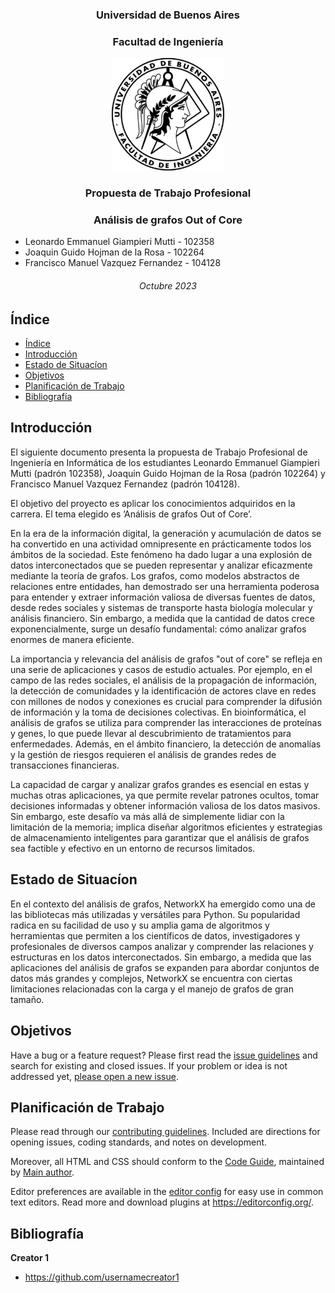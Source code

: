 <h3 align="center">Universidad de Buenos Aires</h3>
<h3 align="center">Facultad de Ingeniería</h3>
<p align="center">
  <a href="https://example.com/">
    <img src="img\logoFiuba.png" alt="Logo">
  </a>
  <h3 align="center">
    Propuesta de Trabajo Profesional
  </h3>
  <h3 align="center">
    Análisis de grafos Out of Core
  </h3>
</p>

- Leonardo Emmanuel Giampieri Mutti - 102358
- Joaquin Guido Hojman de la Rosa - 102264
- Francisco Manuel Vazquez Fernandez - 104128

<p align="center">
  <h6 align="center">
   Octubre 2023
  </h6>
</p>

## Índice

- [Índice](#índice)
- [Introducción](#introducción)
- [Estado de Situacíon](#estado-de-situacíon)
- [Objetivos](#objetivos)
- [Planificación de Trabajo](#planificación-de-trabajo)
- [Bibliografía](#bibliografía)

## Introducción

El siguiente documento presenta la propuesta de Trabajo Profesional de Ingeniería en
Informática de los estudiantes Leonardo Emmanuel Giampieri Mutti (padrón 102358), Joaquin Guido Hojman de la Rosa (padrón 102264) y Francisco Manuel Vazquez Fernandez (padrón 104128).

El objetivo del proyecto es aplicar los conocimientos adquiridos en la carrera. El tema elegido es ’Análisis de grafos Out of Core’.

En la era de la información digital, la generación y acumulación de datos se ha convertido en una actividad omnipresente en prácticamente todos los ámbitos de la sociedad. Este fenómeno ha dado lugar a una explosión de datos interconectados que se pueden representar y analizar eficazmente mediante la teoría de grafos. Los grafos, como modelos abstractos de relaciones entre entidades, han demostrado ser una herramienta poderosa para entender y extraer información valiosa de diversas fuentes de datos, desde redes sociales y sistemas de transporte hasta biología molecular y análisis financiero. Sin embargo, a medida que la cantidad de datos crece exponencialmente, surge un desafío fundamental: cómo analizar grafos enormes de manera eficiente.

La importancia y relevancia del análisis de grafos "out of core" se refleja en una serie de aplicaciones y casos de estudio actuales. Por ejemplo, en el campo de las redes sociales, el análisis de la propagación de información, la detección de comunidades y la identificación de actores clave en redes con millones de nodos y conexiones es crucial para comprender la difusión de información y la toma de decisiones colectivas. En bioinformática, el análisis de grafos se utiliza para comprender las interacciones de proteínas y genes, lo que puede llevar al descubrimiento de tratamientos para enfermedades. Además, en el ámbito financiero, la detección de anomalías y la gestión de riesgos requieren el análisis de grandes redes de transacciones financieras.

La capacidad de cargar y analizar grafos grandes es esencial en estas y muchas otras aplicaciones, ya que permite revelar patrones ocultos, tomar decisiones informadas y obtener información valiosa de los datos masivos. Sin embargo, este desafío va más allá de simplemente lidiar con la limitación de la memoria; implica diseñar algoritmos eficientes y estrategias de almacenamiento inteligentes para garantizar que el análisis de grafos sea factible y efectivo en un entorno de recursos limitados.

## Estado de Situacíon

En el contexto del análisis de grafos, NetworkX ha emergido como una de las bibliotecas más utilizadas y versátiles para Python. Su popularidad radica en su facilidad de uso y su amplia gama de algoritmos y herramientas que permiten a los científicos de datos, investigadores y profesionales de diversos campos analizar y comprender las relaciones y estructuras en los datos interconectados. Sin embargo, a medida que las aplicaciones del análisis de grafos se expanden para abordar conjuntos de datos más grandes y complejos, NetworkX se encuentra con ciertas limitaciones relacionadas con la carga y el manejo de grafos de gran tamaño.

## Objetivos

Have a bug or a feature request? Please first read the [issue guidelines](https://reponame/blob/master/CONTRIBUTING.md) and search for existing and closed issues. If your problem or idea is not addressed yet, [please open a new issue](https://reponame/issues/new).

## Planificación de Trabajo

Please read through our [contributing guidelines](https://reponame/blob/master/CONTRIBUTING.md). Included are directions for opening issues, coding standards, and notes on development.

Moreover, all HTML and CSS should conform to the [Code Guide](https://github.com/mdo/code-guide), maintained by [Main author](https://github.com/usernamemainauthor).

Editor preferences are available in the [editor config](https://reponame/blob/master/.editorconfig) for easy use in common text editors. Read more and download plugins at <https://editorconfig.org/>.

## Bibliografía

**Creator 1**

- <https://github.com/usernamecreator1>
